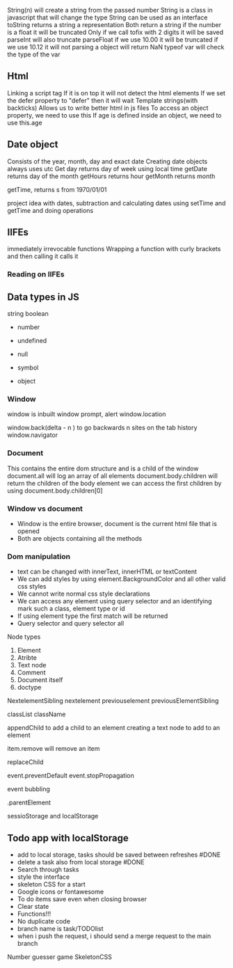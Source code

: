 String(n) will create a string from the passed number
String is a class in javascript that will change the type
String can be used as an interface
toString returns a string a representation
Both return a string
if the number is a float it will be truncated
Only if we call tofix with 2 digits it will be saved
parseInt will also truncate
parseFloat
if we use 10.00 it will be truncated
if we use 10.12 it will not 
parsing a object will return NaN
typeof var will check the type of the var




## Html
Linking a script tag
If it is on top it will not detect the html elements
If we set the defer property to "defer" then it will wait
Template strings(with backticks)
Allows us to write better html in js files
To access an object property, we need to use this
If age is defined inside an object, we need to use this.age


## Date object
Consists of the year, month, day and exact date
Creating date objects
always uses utc
Get day returns day of week using local time
getDate returns day of the month
getHours returns hour
getMonth returns month

getTime, returns s from 1970/01/01


project idea with dates, subtraction and calculating dates
using setTime and getTime and doing operations


## IIFEs

immediately irrevocable functions
Wrapping a function with curly brackets and then calling it calls it

### Reading on IIFEs



## Data types in JS
string
boolean
- number

- undefined
- null
- symbol

- object


### Window

window is inbuilt
window prompt, alert
window.location

window.back(delta - n ) to go backwards n sites on the tab history
window.navigator


### Document
This contains the entire dom structure and is a child of the window
document.all will log an array of all elements
document.body.children will return the children of the body element
we can access the first children by using document.body.children[0]


### Window vs document
- Window is the entire browser, document is the current html file that is opened
- Both are objects containing all the methods




### Dom manipulation
- text can be changed with innerText, innerHTML or textContent
- We can add styles by using element.BackgroundColor and all other valid css styles
- We cannot write normal css style declarations
- We can access any element using query selector and an identifying mark such a class, element type or id
- If using element type the first match will be returned
- Query selector and query selector all

 Node types
1. Element
2. Atribte
3. Text node
8. Comment
9. Document itself
10. doctype
 

NextelementSibling
nextelement
previouselement
previousElementSibling


classList
className


appendChild to add a child to an element
creating a text node to add to an element




item.remove will remove an item


replaceChild

event.preventDefault
event.stopPropagation

event bubbling

.parentElement


sessioStorage and localStorage


## Todo app with localStorage

- add to local storage, tasks should be saved between refreshes #DONE 
- delete a task also from local storage #DONE 
- Search through tasks
- style the interface
- skeleton CSS for a start
- Google icons or fontawesome
- To do items save even when closing browser
- Clear state 
- Functions!!!
- No duplicate code
- branch name is task/TODOlist
- when i push the request, i should send a merge request to the main branch






Number guesser game
SkeletonCSS
























